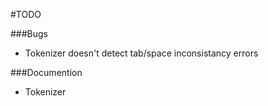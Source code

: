 #TODO

###Bugs
- Tokenizer doesn't detect tab/space inconsistancy errors

###Documention
- Tokenizer